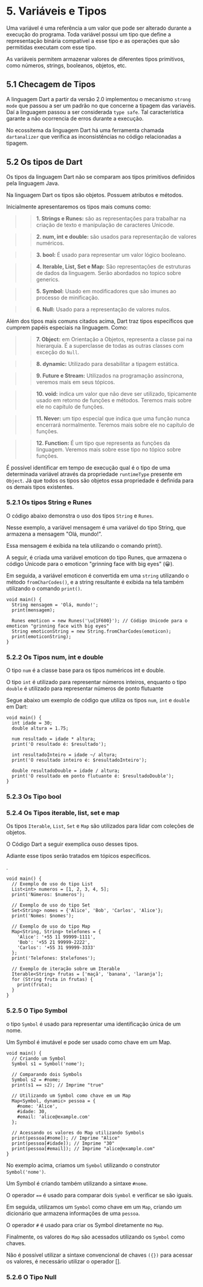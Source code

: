 # 5. Variáveis e Tipos #
>
Uma variável é uma referência a um valor que pode ser alterado durante
a execução do programa. Toda variável possui um tipo que define a representação 
binária compatível a esse tipo e as operações que são permitidas executam com esse tipo.
>
>
As variáveis permitem armazenar valores de diferentes tipos primitivos, como números, strings,
booleanos, objetos, etc. 
>
## 5.1 Checagem de Tipos #####

>
A linguagem Dart a partir da versão 2.0 implementou o mecanismo `strong mode` que 
passou a ser um padrão no que concerne a tipagem das variavéis. Daí a linguagem 
passou a ser considerada `type safe`.  Tal característica garante a não ocorrencia 
de erros durante a execução.   
>
>
No ecossitema da linguagem Dart há uma ferramenta chamada `dartanalizer` que verifica 
as inconsistências no código relacionadas a tipagem.
>

## 5.2 Os tipos de Dart ##
>
Os tipos da linguagem Dart não se comparam aos tipos primitivos definidos pela 
linguagem Java. 
>
>
Na linguagem Dart os tipos são objetos. Possuem atributos e métodos. 
>
>
Inicialmente apresentaremos os tipos mais comuns como:
>

>> **1. Strings e Runes:** são as representações para trabalhar na criação de texto e 
   manipulação de caracteres Unicode.

>> **2. num, int e double:** são usados para representação de valores numéricos.

>> **3. bool:** É usado para representar um valor lógico booleano.

>> **4. Iterable, List, Set e Map:** São representações de estruturas de dados da 
     linguagem. Serão abordados no topico sobre generics.

>> **5. Symbol:** Usado em modificadores que são imunes ao processo de minificação.

>> **6. Null:** Usado para a representação de valores nulos.

>
Além dos tipos mais comuns citados acima, Dart traz tipos específicos que cumprem 
papéis especiais na linguagem. Como:
>

>> **7. Object:** em Orientação a Objetos, representa a classe pai na hierarquia. É 
        a superclasse de todas as outras classes com exceção do `Null`.

>> **8. dynamic:** Utilizado para desabilitar a tipagem estática. 

>> **9. Future e Stream:** Utilizados na programação assíncrona, veremos mais em 
        seus tópicos. 

>> **10. void:** indica um valor que não deve ser utilizado, tipicamente usado em retorno de funções e métodos. Teremos mais sobre ele no capítulo de funções.

>> **11. Never:** um tipo especial que indica que uma função nunca encerrará normalmente. Teremos mais sobre ele no capítulo de funções.

>> **12. Function:** É um tipo que representa as funções da linguagem. Veremos mais 
         sobre esse tipo no tópico sobre funções.

>
É possível identificar em tempo de execução qual é o tipo de uma determinada variável através 
da propriedade `runtimeType` presente em `Object`. Já que todos os tipos são objetos 
essa propriedade é definida para os demais tipos existentes.
>

### 5.2.1 Os tipos String e Runes ###
>
O código abaixo demonstra o uso dos tipos `String` e `Runes`.
>
>
Nesse exemplo, a variável mensagem é uma variável do tipo String, que armazena a 
mensagem "Olá, mundo!". 
>
Essa mensagem é exibida na tela utilizando o comando print().
>
>
A seguir, é criada uma variável emoticon do tipo Runes, que armazena o 
código Unicode para o emoticon "grinning face with big eyes" (😀). 
>
> 
Em seguida, a variável emoticon é convertida em uma `string` utilizando o método 
`fromCharCodes()`, e a string resultante é exibida na tela também utilizando o 
comando `print()`.
>
```
void main() {
  String mensagem = 'Olá, mundo!';
  print(mensagem);
  
  Runes emoticon = new Runes('\u{1F600}'); // Código Unicode para o emoticon "grinning face with big eyes"
  String emoticonString = new String.fromCharCodes(emoticon);
  print(emoticonString);
}
```
### 5.2.2 Os Tipos num, int e double ###
>
O tipo `num` é a classe base para os tipos numéricos int e double. 
>
>
O tipo `int` é utilizado para representar números inteiros, enquanto o tipo `double`
é utilizado para representar números de ponto flutuante
>

>
Segue abaixo um exemplo de código que utiliza os tipos `num`, `int` e 
`double` em Dart:

>
```
void main() {
  int idade = 30;
  double altura = 1.75;
  
  num resultado = idade * altura;
  print('O resultado é: $resultado');
  
  int resultadoInteiro = idade ~/ altura;
  print('O resultado inteiro é: $resultadoInteiro');
  
  double resultadoDouble = idade / altura;
  print('O resultado em ponto flutuante é: $resultadoDouble');
}

```

### 5.2.3 Os Tipo bool ###

### 5.2.4 Os Tipos iterable, list, set e map ###
>
Os tipos `Iterable`, `List`, `Set` e `Map` são utilizados para lidar com coleções 
de objetos.
>
>
O Código Dart a seguir exemplica ouso desses tipos. 
>
>
Adiante esse tipos serão tratados
em tópicos especificos.
>
.
```
void main() {
  // Exemplo de uso do tipo List
  List<int> numeros = [1, 2, 3, 4, 5];
  print('Números: $numeros');
  
  // Exemplo de uso do tipo Set
  Set<String> nomes = {'Alice', 'Bob', 'Carlos', 'Alice'};
  print('Nomes: $nomes');
  
  // Exemplo de uso do tipo Map
  Map<String, String> telefones = {
    'Alice': '+55 11 99999-1111',
    'Bob': '+55 21 99999-2222',
    'Carlos': '+55 31 99999-3333'
  };
  print('Telefones: $telefones');
  
  // Exemplo de iteração sobre um Iterable
  Iterable<String> frutas = ['maçã', 'banana', 'laranja'];
  for (String fruta in frutas) {
    print(fruta);
  }
}

```
>
### 5.2.5 O Tipo Symbol ###
>
o tipo `Symbol` é usado para representar uma identificação única de um nome. 
>
>
Um Symbol é imutável e pode ser usado como chave em um Map.
>
>

>
```
void main() {
  // Criando um Symbol
  Symbol s1 = Symbol('nome');
  
  // Comparando dois Symbols
  Symbol s2 = #nome;
  print(s1 == s2); // Imprime "true"
  
  // Utilizando um Symbol como chave em um Map
  Map<Symbol, dynamic> pessoa = {
    #nome: 'Alice',
    #idade: 30,
    #email: 'alice@example.com'
  };
  
  // Acessando os valores do Map utilizando Symbols
  print(pessoa[#nome]); // Imprime "Alice"
  print(pessoa[#idade]); // Imprime "30"
  print(pessoa[#email]); // Imprime "alice@example.com"
}
```
>
No exemplo acima, criamos um `Symbol` utilizando o construtor `Symbol('nome')`. 
>
>
Um Symbol é criando também utilizando a sintaxe `#nome`.
>
>
O operador `==` é usado para comparar dois `Symbol` e verificar se são iguais.
>

Em seguida, utilizamos um `Symbol` como chave em um `Map`, criando um dicionário 
que armazena informações de uma `pessoa`.
>
>
 O operador `#` é usado para criar os Symbol diretamente no `Map`.
>
>
Finalmente, os valores do `Map` são acessados utilizando os `Symbol` como chaves. 
>
>
Não é possível utilizar a sintaxe convencional de chaves `({})` para acessar os 
valores, é necessário utilizar o operador [].
>


### 5.2.6 O Tipo Null ###

